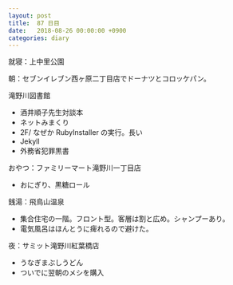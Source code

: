 ```yaml
---
layout: post
title:  87 日目
date:   2018-08-26 00:00:00 +0900
categories: diary
---
```

就寝：上中里公園

朝：セブンイレブン西ヶ原二丁目店でドーナツとコロッケパン。

滝野川図書館
* 酒井順子先生対談本
* ネットみまくり
* 2F/ なぜか RubyInstaller の実行。長い
* Jekyll
* 外務省犯罪黒書

おやつ：ファミリーマート滝野川一丁目店
* おにぎり、黒糖ロール

銭湯：飛鳥山温泉
* 集合住宅の一階。フロント型。客層は割と広め。シャンプーあり。
* 電気風呂はほんとうに痺れるので避けた。

夜：サミット滝野川紅葉橋店
* うなぎまぶしうどん
* ついでに翌朝のメシを購入

